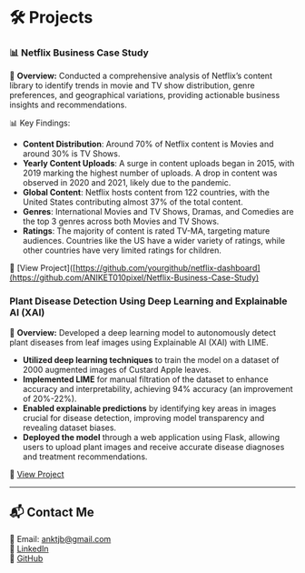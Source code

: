 # 🛠️ Projects

### 📊 Netflix Business Case Study 
📌 **Overview:** Conducted a comprehensive analysis of Netflix’s content library to identify trends in movie and TV show distribution, genre preferences, and geographical variations, providing actionable business insights and recommendations.

📊 Key Findings:
- **Content Distribution**: Around 70% of Netflix content is Movies and around 30% is TV Shows.
- **Yearly Content Uploads**: A surge in content uploads began in 2015, with 2019 marking the highest number of uploads. A drop in content was observed in 2020 and 2021, likely due to the pandemic.
- **Global Content**: Netflix hosts content from 122 countries, with the United States contributing almost 37% of the total content.
- **Genres**: International Movies and TV Shows, Dramas, and Comedies are the top 3 genres across both Movies and TV Shows.
- **Ratings**: The majority of content is rated TV-MA, targeting mature audiences. Countries like the US have a wider variety of ratings, while other countries have very limited ratings for children.


🔗 [View Project]([https://github.com/yourgithub/netflix-dashboard](https://github.com/ANIKET010pixel/Netflix-Business-Case-Study)

### Plant Disease Detection Using Deep Learning and Explainable AI (XAI)
📌 **Overview:** Developed a deep learning model to autonomously detect plant diseases from leaf images using Explainable AI (XAI) with LIME.
- **Utilized deep learning techniques** to train the model on a dataset of 2000 augmented images of Custard Apple leaves.
- **Implemented LIME** for manual filtration of the dataset to enhance accuracy and interpretability, achieving 94% accuracy (an improvement of 20%-22%).
- **Enabled explainable predictions** by identifying key areas in images crucial for disease detection, improving model transparency and revealing dataset biases.
- **Deployed the model** through a web application using Flask, allowing users to upload plant images and receive accurate disease diagnoses and treatment recommendations.

🔗 [View Project](https://github.com/ANIKET010pixel/Enhanced-Plant-Disease-Detection-using-Explainable-AI-Technique-)

---

## 📬 Contact Me
📧 Email: anktjb@gmail.com  
💼 [LinkedIn](https://www.linkedin.com/in/aniket-lokhande-9b1482219/)  
📂 [GitHub]([https://github.com/yourgithub](https://github.com/ANIKET010pixel/))  
